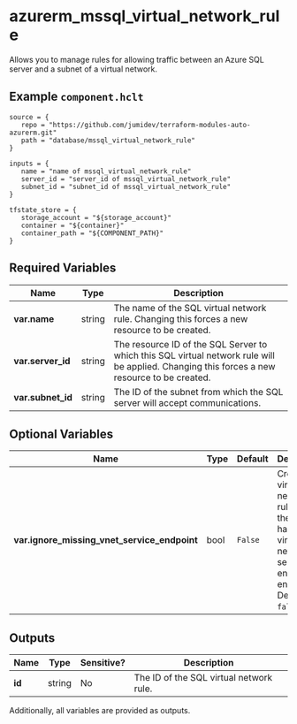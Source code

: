# azurerm_mssql_virtual_network_rule

Allows you to manage rules for allowing traffic between an Azure SQL server and a subnet of a virtual network.

## Example `component.hclt`

```hcl
source = {
   repo = "https://github.com/jumidev/terraform-modules-auto-azurerm.git" 
   path = "database/mssql_virtual_network_rule" 
}

inputs = {
   name = "name of mssql_virtual_network_rule" 
   server_id = "server_id of mssql_virtual_network_rule" 
   subnet_id = "subnet_id of mssql_virtual_network_rule" 
}

tfstate_store = {
   storage_account = "${storage_account}" 
   container = "${container}" 
   container_path = "${COMPONENT_PATH}" 
}

```

## Required Variables

| Name | Type |  Description |
| ---- | --------- |  ----------- |
| **var.name** | string |  The name of the SQL virtual network rule. Changing this forces a new resource to be created. | 
| **var.server_id** | string |  The resource ID of the SQL Server to which this SQL virtual network rule will be applied. Changing this forces a new resource to be created. | 
| **var.subnet_id** | string |  The ID of the subnet from which the SQL server will accept communications. | 

## Optional Variables

| Name | Type |  Default  |  Description |
| ---- | --------- |  ----------- | ----------- |
| **var.ignore_missing_vnet_service_endpoint** | bool |  `False`  |  Create the virtual network rule before the subnet has the virtual network service endpoint enabled. Defaults to `false`. | 



## Outputs

| Name | Type | Sensitive? | Description |
| ---- | ---- | --------- | --------- |
| **id** | string | No  | The ID of the SQL virtual network rule. | 

Additionally, all variables are provided as outputs.
